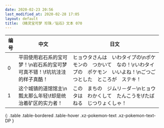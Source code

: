 ```yaml
---
date: 2020-02-23 20:56
last_modified_at: 2020-02-28 17:05
layout: default
title: 《精灵宝可梦 珍珠／钻石》文本 070
---
```

| 编号 | 中文 | 日文 |
| ---- | ---- | ---- |
| 0 | 平田使用岩石系的宝可梦！\n岩石系的宝可梦可真不错！\f坑坑洼洼的样子真酷！ | ヒョウタさんは　いわタイプの\nポケモンの　つかいて　なの！\rいわタイプの　ポケモン　いいよね！\nごつごつとした　ところが　ステキ！ |
| 1 | 这个城镇的道馆馆主\n瓢太那么年轻\f却是统治着矿区的实力者！ | この　まちの　ジムリ－ダ－\nヒョウタは　わかくして　たんこうを\fたばねる　じつりょくしゃ！ |
{: .table .table-bordered .table-hover .xz-pokemon-text .xz-pokemon-text-DP }